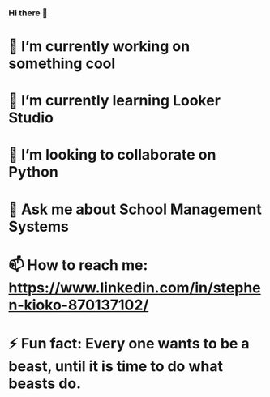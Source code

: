 ### Hi there 👋
# 🔭 I’m currently working on something cool
#  🌱 I’m currently learning Looker Studio
#  👯 I’m looking to collaborate on Python
#  💬 Ask me about School Management Systems
#  📫 How to reach me: https://www.linkedin.com/in/stephen-kioko-870137102/
#  ⚡ Fun fact: Every one wants to be a beast, until it is time to do what beasts do.

